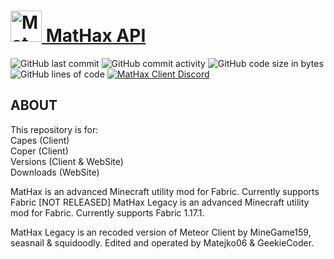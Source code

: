 # <a href="https://mathaxclient.xyz"><img src="https://mathaxclient.xyz/resources/images/icons/icon.png" alt="MatHax" height="50"/> MatHax API</a>
<img src="https://img.shields.io/github/last-commit/Matejko06/MatHax-API" alt="GitHub last commit"/> <img src="https://img.shields.io/github/commit-activity/w/Matejko06/MatHax-API" alt="GitHub commit activity"/> <img src="https://img.shields.io/github/languages/code-size/Matejko06/MatHax-API" alt="GitHub code size in bytes"/> <img src="https://tokei.rs/b1/github/Matejko06/MatHax-API" alt="GitHub lines of code"/> <a href="https://mathaxclient.xyz/Discord"><img src="https://img.shields.io/discord/823286525402939402?logo=discord" alt="MatHax Client Discord"/></a>

## ABOUT

This repository is for:<br>
Capes (Client)<br>
Coper (Client)<br>
Versions (Client & WebSite)<br>
Downloads (WebSite)<br>

MatHax is an advanced Minecraft utility mod for Fabric. Currently supports Fabric [NOT RELEASED]
MatHax Legacy is an advanced Minecraft utility mod for Fabric. Currently supports Fabric 1.17.1.

MatHax Legacy is an recoded version of Meteor Client by MineGame159, seasnail & squidoodly.
Edited and operated by Matejko06 & GeekieCoder.
